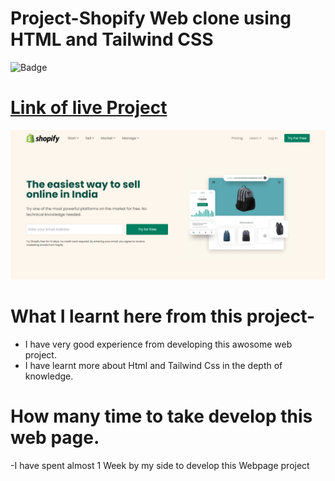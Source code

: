 # Project-Shopify Web clone using HTML and Tailwind CSS

![Badge]()

# [Link of live Project]()

![Images](./img/landingpagshopify.jpeg)

# What I learnt here from this project-

- I have very good experience from developing this awosome web project.
- I have learnt more about Html and  Tailwind Css in the depth of knowledge.

# How many time to take develop this web page.

-I have spent almost 1 Week by my side to develop this Webpage project